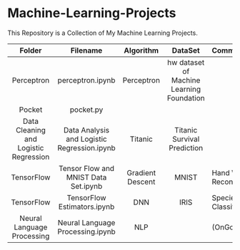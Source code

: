 # Machine-Learning-Projects
This Repository is a Collection of My Machine Learning Projects.

Folder|Filename| Algorithm | DataSet| Comment |
:---: |:---: |:---:     |:---:   |:---                |
Perceptron | perceptron.ipynb | Perceptron| hw dataset of Machine Learning Foundation||
Pocket | pocket.py| | | |
Data Cleaning and Logistic Regression | Data Analysis and Logistic Regression.ipynb | Titanic | Titanic Survival Prediction |
TensorFlow |Tensor Flow and MNIST Data Set.ipynb |Gradient Descent| MNIST | Hand Writing Recongnition |
TensorFlow |TensorFlow Estimators.ipynb | DNN | IRIS| Species Classification |
Neural Language Processing | Neural Language Processing.ipynb | NLP || (OnGoing)|